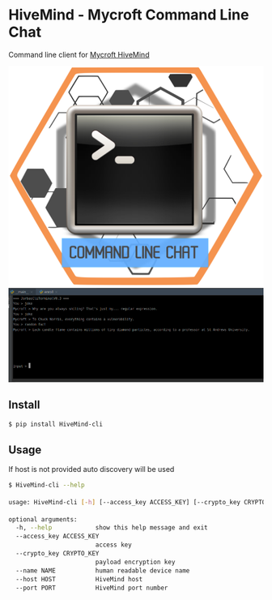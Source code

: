 # HiveMind - Mycroft Command Line Chat

Command line client for [Mycroft HiveMind](https://github.com/JarbasSkills/skill-hivemind)

![](./cli_terminal.png)
![](./remote_cli.png)

## Install

```bash
$ pip install HiveMind-cli
```
## Usage

If host is not provided auto discovery will be used

```bash
$ HiveMind-cli --help

usage: HiveMind-cli [-h] [--access_key ACCESS_KEY] [--crypto_key CRYPTO_KEY] [--name NAME] [--host HOST] [--port PORT]

optional arguments:
  -h, --help            show this help message and exit
  --access_key ACCESS_KEY
                        access key
  --crypto_key CRYPTO_KEY
                        payload encryption key
  --name NAME           human readable device name
  --host HOST           HiveMind host
  --port PORT           HiveMind port number
```
